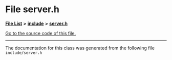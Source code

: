 
# File server.h


[**File List**](files.md) **>** [**include**](dir_d44c64559bbebec7f509842c48db8b23.md) **>** [**server.h**](server_8h.md)

[Go to the source code of this file.](server_8h_source.md)



























------------------------------
The documentation for this class was generated from the following file `include/server.h`